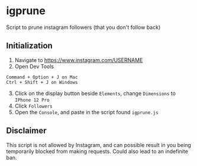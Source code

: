 # igprune

Script to prune instagram followers (that you don't follow back)
## Initialization

1. Navigate to https://www.instagram.com/USERNAME
2. Open Dev Tools 
```
Command + Option + J on Mac
Ctrl + Shift + J on Windows
```
3.   Click on the display button beside `Elements`, change `Dimensions` to `IPhone 12 Pro`
4.   Click `Followers`
5.   Open the `Console`, and paste in the script found `igprune.js`

## Disclaimer

This script is not allowed by Instagram, and can possible result in you being temporarily blocked from making requests. Could also lead to an indefinite ban.
